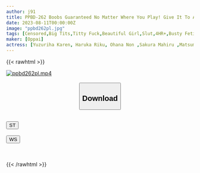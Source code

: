 ```yaml
---
author: j91
title: PPBD-262 Boobs Guaranteed No Matter Where You Play! Give It To A Big Tits Fetish Who Wants To Live With Just Her Milk! 110 Fucking Barrage Just Before Ejaculation
date: 2023-08-11T00:00:00Z
image: "ppbd262pl.jpg"
tags: [Censored,Big Tits,Titty Fuck,Beautiful Girl,Slut,4HR+,Busty Fetish	 ]
maker: [Oppai]
actress: [Yuzuriha Karen, Haruka Riku, Ohana Non ,Sakura Mahiru ,Matsumoto Nanami, Yoshine Yuria, Sachiko, Koume Ena, Tsukino Kasumi, Ranka ]
---
```



{{< rawhtml >}}

<div class="video" data-videoid="Djlx64mDY2Ck9pQ">
    <a href="javascript:;">
        <img src="https://my.j91.asia/posts/ppbd262pl/ppbd262pl.jpg" width="WIDTH" height="HEIGHT" alt="ppbd262pl.mp4" loading="lazy">
    </a>
</div>

<script type="text/javascript" src="https://j91.asia/asset/on-demand-st.js"></script>

<br>
  <link rel="stylesheet" href="https://j91.asia/asset/bs5.css">
  
  <center>
  <button class="btn btn-primary" type="button" data-bs-toggle="collapse" data-bs-target=".multi-collapse" aria-expanded="false" aria-controls="multiCollapseExample1 multiCollapseExample2"><h2>Download</h2></button></center>
</p>
<div class="row">
  <div class="col">
    <div class="collapse multi-collapse" id="multiCollapseExample1">
      <div class="card card-body">
	      	      <br>
<div class="buttons">  
<a href="https://streamtape.to/v/Djlx64mDY2Ck9pQ"><button class="btn-hover color-3"><i class="fa fa-download"></i> ST</button></a></div>
    </div>
  </div>
</div>
  <div class="col">
    <div class="collapse multi-collapse" id="multiCollapseExample2">
      <div class="card card-body">
	      <br>
<div class="buttons">
    <a href="https://wolfstream.tv/33azp30myfey/ppbd-262.mp4.html"><button class="btn-hover color-9"><i class="fa fa-download"></i> WS</button></a></div>
<br><br>
      </div>
    </div>
  </div>
</div>

{{< /rawhtml >}}